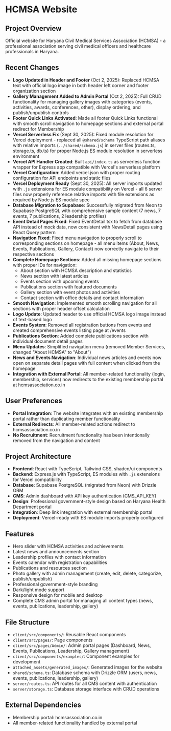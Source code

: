 # HCMSA Website

## Project Overview
Official website for Haryana Civil Medical Services Association (HCMSA) - a professional association serving civil medical officers and healthcare professionals in Haryana.

## Recent Changes
- **Logo Updated in Header and Footer** (Oct 2, 2025): Replaced HCMSA text with official logo image in both header left corner and footer organization section
- **Gallery Management Added to Admin Portal** (Oct 2, 2025): Full CRUD functionality for managing gallery images with categories (events, activities, awards, conferences, other), display ordering, and publish/unpublish controls
- **Footer Quick Links Activated**: Made all footer Quick Links functional with smooth scroll navigation to homepage sections and external portal redirect for Membership
- **Vercel Serverless Fix** (Sept 30, 2025): Fixed module resolution for Vercel deployment - replaced all `@shared/schema` TypeScript path aliases with relative imports (`../shared/schema.js`) in server files (routes.ts, storage.ts, db.ts) for proper Node.js ES module resolution in serverless environment
- **Vercel API Handler Created**: Built `api/index.ts` as serverless function wrapper for Express app compatible with Vercel's serverless platform
- **Vercel Configuration**: Added vercel.json with proper routing configuration for API endpoints and static files
- **Vercel Deployment Ready** (Sept 30, 2025): All server imports updated with `.js` extensions for ES module compatibility on Vercel - all 6 server files now properly reference relative imports with file extensions as required by Node.js ES module spec
- **Database Migration to Supabase**: Successfully migrated from Neon to Supabase PostgreSQL with comprehensive sample content (7 news, 7 events, 7 publications, 2 leadership profiles)
- **Event Detail Pages Fixed**: Fixed EventDetail.tsx to fetch from database API instead of mock data, now consistent with NewsDetail pages using React Query pattern
- **Navigation Fixed**: Fixed menu navigation to properly scroll to corresponding sections on homepage - all menu items (About, News, Events, Publications, Gallery, Contact) now correctly navigate to their respective sections
- **Complete Homepage Sections**: Added all missing homepage sections with proper IDs for navigation:
  - About section with HCMSA description and statistics
  - News section with latest articles
  - Events section with upcoming events
  - Publications section with featured documents
  - Gallery section with event photos and activities
  - Contact section with office details and contact information
- **Smooth Navigation**: Implemented smooth scrolling navigation for all sections with proper header offset calculation
- **Logo Update**: Updated header to use official HCMSA logo image instead of text-based logo
- **Events System**: Removed all registration buttons from events and created comprehensive events listing page at /events
- **Publications Section**: Added complete publications section with individual document detail pages
- **Menu Updates**: Simplified navigation menu (removed Member Services, changed "About HCMSA" to "About")
- **News and Events Navigation**: Individual news articles and events now open on separate detail pages with full content when clicked from the homepage
- **Integration with External Portal**: All member-related functionality (login, membership, services) now redirects to the existing membership portal at hcmsassociation.co.in

## User Preferences
- **Portal Integration**: The website integrates with an existing membership portal rather than duplicating member functionality
- **External Redirects**: All member-related actions redirect to hcmsassociation.co.in
- **No Recruitment**: Recruitment functionality has been intentionally removed from the navigation and content

## Project Architecture
- **Frontend**: React with TypeScript, Tailwind CSS, shadcn/ui components
- **Backend**: Express.js with TypeScript, ES modules with `.js` extensions for Vercel compatibility
- **Database**: Supabase PostgreSQL (migrated from Neon) with Drizzle ORM
- **CMS**: Admin dashboard with API key authentication (CMS_API_KEY)
- **Design**: Professional government-style design based on Haryana Health Department portal
- **Integration**: Deep link integration with external membership portal
- **Deployment**: Vercel-ready with ES module imports properly configured

## Features
- Hero slider with HCMSA activities and achievements
- Latest news and announcements section
- Leadership profiles with contact information
- Events calendar with registration capabilities
- Publications and resources section
- Photo gallery with admin management (create, edit, delete, categorize, publish/unpublish)
- Professional government-style branding
- Dark/light mode support
- Responsive design for mobile and desktop
- Complete CMS admin portal for managing all content types (news, events, publications, leadership, gallery)

## File Structure
- `client/src/components/`: Reusable React components
- `client/src/pages/`: Page components
- `client/src/pages/Admin/`: Admin portal pages (Dashboard, News, Events, Publications, Leadership, Gallery management)
- `client/src/components/examples/`: Component examples for development
- `attached_assets/generated_images/`: Generated images for the website
- `shared/schema.ts`: Database schema with Drizzle ORM (users, news, events, publications, leadership, gallery)
- `server/routes.ts`: API routes for all CMS content with authentication
- `server/storage.ts`: Database storage interface with CRUD operations

## External Dependencies
- Membership portal: hcmsassociation.co.in
- All member-related functionality handled by external portal